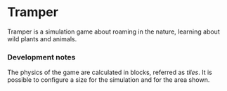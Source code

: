 # Tramper
Tramper is a simulation game about roaming in the nature, learning about wild plants and animals.

### Development notes
The physics of the game are calculated in blocks, referred as _tiles_. It is possible to configure a size for the simulation and for the area shown.